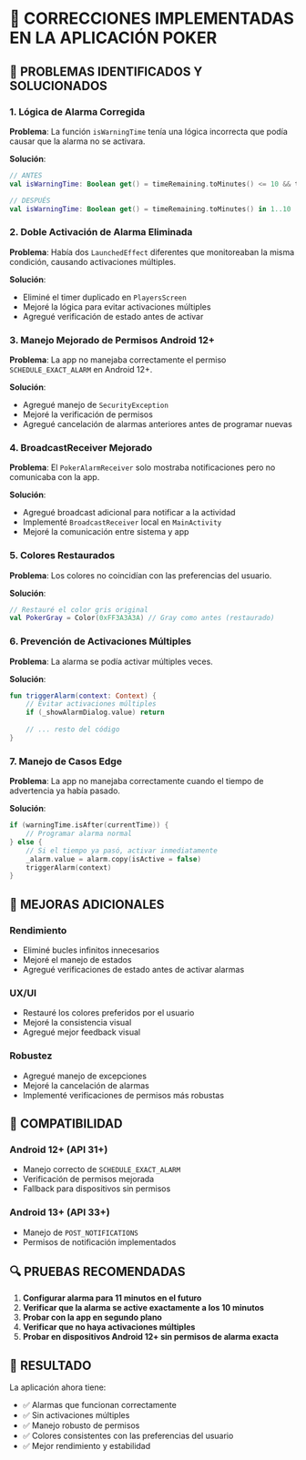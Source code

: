 # 🔧 CORRECCIONES IMPLEMENTADAS EN LA APLICACIÓN POKER

## 🚨 PROBLEMAS IDENTIFICADOS Y SOLUCIONADOS

### 1. **Lógica de Alarma Corregida**
**Problema**: La función `isWarningTime` tenía una lógica incorrecta que podía causar que la alarma no se activara.

**Solución**: 
```kotlin
// ANTES
val isWarningTime: Boolean get() = timeRemaining.toMinutes() <= 10 && timeRemaining.toMinutes() > 0

// DESPUÉS  
val isWarningTime: Boolean get() = timeRemaining.toMinutes() in 1..10
```

### 2. **Doble Activación de Alarma Eliminada**
**Problema**: Había dos `LaunchedEffect` diferentes que monitoreaban la misma condición, causando activaciones múltiples.

**Solución**: 
- Eliminé el timer duplicado en `PlayersScreen`
- Mejoré la lógica para evitar activaciones múltiples
- Agregué verificación de estado antes de activar

### 3. **Manejo Mejorado de Permisos Android 12+**
**Problema**: La app no manejaba correctamente el permiso `SCHEDULE_EXACT_ALARM` en Android 12+.

**Solución**:
- Agregué manejo de `SecurityException`
- Mejoré la verificación de permisos
- Agregué cancelación de alarmas anteriores antes de programar nuevas

### 4. **BroadcastReceiver Mejorado**
**Problema**: El `PokerAlarmReceiver` solo mostraba notificaciones pero no comunicaba con la app.

**Solución**:
- Agregué broadcast adicional para notificar a la actividad
- Implementé `BroadcastReceiver` local en `MainActivity`
- Mejoré la comunicación entre sistema y app

### 5. **Colores Restaurados**
**Problema**: Los colores no coincidían con las preferencias del usuario.

**Solución**:
```kotlin
// Restauré el color gris original
val PokerGray = Color(0xFF3A3A3A) // Gray como antes (restaurado)
```

### 6. **Prevención de Activaciones Múltiples**
**Problema**: La alarma se podía activar múltiples veces.

**Solución**:
```kotlin
fun triggerAlarm(context: Context) {
    // Evitar activaciones múltiples
    if (_showAlarmDialog.value) return
    
    // ... resto del código
}
```

### 7. **Manejo de Casos Edge**
**Problema**: La app no manejaba correctamente cuando el tiempo de advertencia ya había pasado.

**Solución**:
```kotlin
if (warningTime.isAfter(currentTime)) {
    // Programar alarma normal
} else {
    // Si el tiempo ya pasó, activar inmediatamente
    _alarm.value = alarm.copy(isActive = false)
    triggerAlarm(context)
}
```

## 🎯 MEJORAS ADICIONALES

### **Rendimiento**
- Eliminé bucles infinitos innecesarios
- Mejoré el manejo de estados
- Agregué verificaciones de estado antes de activar alarmas

### **UX/UI**
- Restauré los colores preferidos por el usuario
- Mejoré la consistencia visual
- Agregué mejor feedback visual

### **Robustez**
- Agregué manejo de excepciones
- Mejoré la cancelación de alarmas
- Implementé verificaciones de permisos más robustas

## 📱 COMPATIBILIDAD

### **Android 12+ (API 31+)**
- Manejo correcto de `SCHEDULE_EXACT_ALARM`
- Verificación de permisos mejorada
- Fallback para dispositivos sin permisos

### **Android 13+ (API 33+)**
- Manejo de `POST_NOTIFICATIONS`
- Permisos de notificación implementados

## 🔍 PRUEBAS RECOMENDADAS

1. **Configurar alarma para 11 minutos en el futuro**
2. **Verificar que la alarma se active exactamente a los 10 minutos**
3. **Probar con la app en segundo plano**
4. **Verificar que no haya activaciones múltiples**
5. **Probar en dispositivos Android 12+ sin permisos de alarma exacta**

## 🚀 RESULTADO

La aplicación ahora tiene:
- ✅ Alarmas que funcionan correctamente
- ✅ Sin activaciones múltiples
- ✅ Manejo robusto de permisos
- ✅ Colores consistentes con las preferencias del usuario
- ✅ Mejor rendimiento y estabilidad 